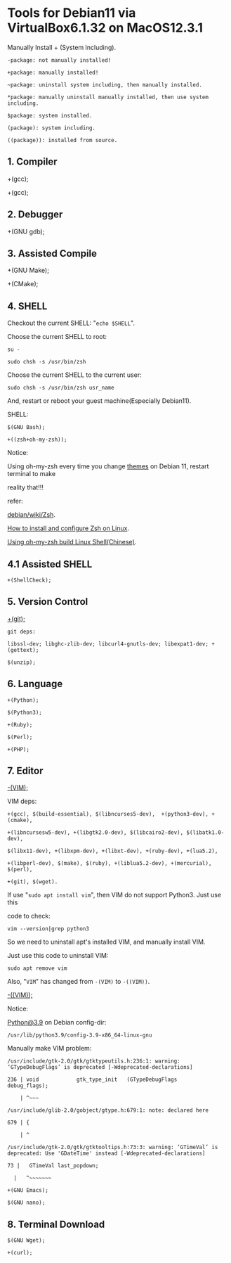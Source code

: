# Tools for Debian11 via VirtualBox6.1.32 on MacOS12.3.1

Manually Install + (System Including).

    -package: not manually installed!

    +package: manually installed!

    ~package: uninstall system including, then manually installed.

    *package: manually uninstall manually installed, then use system including.

    $package: system installed.

    (package): system including.

    ((package)): installed from source.

## 1. Compiler

+(gcc);

+(gcc);

## 2. Debugger

+(GNU gdb);

## 3. Assisted Compile

+(GNU Make);

+(CMake);

## 4. SHELL

Checkout the current SHELL: "`echo $SHELL`".

Choose the current SHELL to root:

    su -

    sudo chsh -s /usr/bin/zsh

Choose the current SHELL to the current user:

    sudo chsh -s /usr/bin/zsh usr_name

And, restart or reboot your guest machine(Especially Debian11).

SHELL:

    $(GNU Bash);

    +((zsh+oh-my-zsh));

Notice:

Using oh-my-zsh every time you change [themes](https://github.com/ohmyzsh/ohmyzsh/wiki/Themes) on Debian 11, restart terminal to make

reality that!!!

refer:

[debian/wiki/Zsh](https://wiki.debian.org/Zsh).

[How to install and configure Zsh on Linux](https://computingforgeeks.com/how-to-install-and-configure-zsh-shell-on-linux/).

[Using oh-my-zsh build Linux Shell(Chinese)](https://sysin.org/blog/linux-zsh/).

## 4.1 Assisted SHELL

    +(ShellCheck);

## 5. Version Control

[+(git);](https://gist.github.com/SofijaErkin/2b70beb264de57c9f8f7c80517766a89)

    git deps:

    libssl-dev; libghc-zlib-dev; libcurl4-gnutls-dev; libexpat1-dev; +(gettext); 
    
    $(unzip);

## 6. Language

    +(Python);

    $(Python3);

    +(Ruby);

    $(Perl);

    +(PHP);

## 7. Editor

[-(VIM);](https://gist.github.com/SofijaErkin/6b836186f81184d5913ca791a32a7b55)

VIM deps:

    +(gcc), $(build-essential), $(libncurses5-dev),  +(python3-dev), +(cmake), 
    
    +(libncursesw5-dev), +(libgtk2.0-dev), $(libcairo2-dev), $(libatk1.0-dev),

    $(libx11-dev), +(libxpm-dev), +(libxt-dev), +(ruby-dev), +(lua5.2), 

    +(libperl-dev), $(make), $(ruby), +(liblua5.2-dev), +(mercurial), $(perl),

    +(git), $(wget).

If use "`sudo apt install vim`", then VIM do not support Python3. Just use this

code to check:

    vim --version|grep python3

So we need to uninstall apt's installed VIM, and manually install VIM.

Just use this code to uninstall VIM:

    sudo apt remove vim

Also, "`VIM`" has changed from `-(VIM)` to `-((VIM))`.

[-((VIM));](https://gist.github.com/SofijaErkin/6b836186f81184d5913ca791a32a7b55)

Notice:

Python@3.9 on Debian config-dir:

    /usr/lib/python3.9/config-3.9-x86_64-linux-gnu

Manually make VIM problem:

    /usr/include/gtk-2.0/gtk/gtktypeutils.h:236:1: warning: ‘GTypeDebugFlags’ is deprecated [-Wdeprecated-declarations]

    236 | void            gtk_type_init   (GTypeDebugFlags    debug_flags);

        | ^~~~

    /usr/include/glib-2.0/gobject/gtype.h:679:1: note: declared here

    679 | {

        | ^

    /usr/include/gtk-2.0/gtk/gtktooltips.h:73:3: warning: ‘GTimeVal’ is deprecated: Use 'GDateTime' instead [-Wdeprecated-declarations]

    73 |   GTimeVal last_popdown;

      |   ^~~~~~~~

    +(GNU Emacs);

    $(GNU nano);

## 8. Terminal Download

    $(GNU Wget);

    +(curl);
